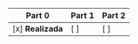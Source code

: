 | Part 0             | Part 1       | Part 2       |
|--------------------|--------------|--------------|
|  [x] **Realizada** | [ ]          |[ ]           |
